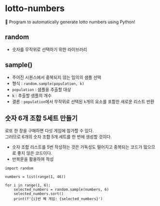 # lotto-numbers
🔢 Program to automatically generate lotto numbers using Python!

## random 
- 숫자를 무작위로 선택하기 위한 라이브러리

## sample()
- 주어진 시퀀스에서 중복되지 않는 임의의 샘플 선택
- 형식 : `random.sample(population, k)`
- `population` :  샘플을 추출할 대상
- `k` : 추출할 샘플의 개수
- 결론 : `population`에서 무작위로 선택된 `k`개의 요소를 포함한 새로운 리스트 반환

## 숫자 6개 조합 5세트 만들기
로또 한 장을 구매하면 다섯 게임에 참가할 수 있다.  
그러므로 6개의 숫자 조합 5개 세트를 한 번에 생성할 것이다.

- 숫자 조합 리스트를 5번 작성하는 것은 가독성도 떨어지고 중복되는 코드가 많으므로 좋지 않은 코드이다.
- 반복문을 활용하여 작성
```
import random

numbers = list(range(1, 46))

for i in range(1, 6):
    selected_numbers = random.sample(numbers, 6)
    selected_numbers.sort()
    print(f'{i}번 째 게임: {selected_numbers}')
```

